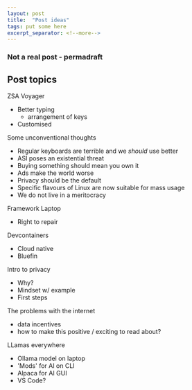 ```yaml
---
layout: post
title:  "Post ideas"
tags: put some here
excerpt_separator: <!--more-->
---
```

### Not a real post - permadraft
<!--more-->

## Post topics
ZSA Voyager
- Better typing
    - arrangement of keys
- Customised

Some unconventional thoughts
- Regular keyboards are terrible and we *should* use better
- ASI poses an existential threat
- Buying something should mean you own it
- Ads make the world worse
- Privacy should be the default
- Specific flavours of Linux are now suitable for mass usage
- We do not live in a meritocracy

Framework Laptop
- Right to repair

Devcontainers
- Cloud native
- Bluefin

Intro to privacy
- Why?
- Mindset w/ example
- First steps

The problems with the internet
- data incentives
- how to make this positive / exciting to read about?

LLamas everywhere
- Ollama model on laptop
- 'Mods' for AI on CLI
- Alpaca for AI GUI
- VS Code?
